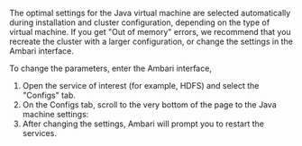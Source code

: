 The optimal settings for the Java virtual machine are selected automatically during installation and cluster configuration, depending on the type of virtual machine. If you get "Out of memory" errors, we recommend that you recreate the cluster with a larger configuration, or change the settings in the Ambari interface.

To change the parameters, enter the Ambari interface,

1. Open the service of interest (for example, HDFS) and select the "Configs" tab.
2. On the Configs tab, scroll to the very bottom of the page to the Java machine settings:
3. After changing the settings, Ambari will prompt you to restart the services.

